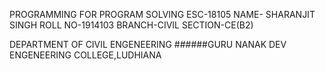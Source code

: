PROGRAMMING FOR PROGRAM SOLVING ESC-18105
NAME- SHARANJIT SINGH
ROLL NO-1914103
BRANCH-CIVIL
SECTION-CE(B2)

DEPARTMENT OF CIVIL ENGENEERING
######GURU NANAK DEV ENGENEERING COLLEGE,LUDHIANA
